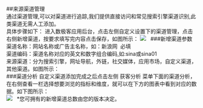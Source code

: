 ##来源渠道管理  
通过渠道管理,可以对渠道进行追踪,我们提供直接访问和常见搜索引擎渠道识别,此类渠道无需人工添加。    
具体步骤如下： 进入数极客应用后台，点击左侧自定义设置下的渠道管理，点击右侧新增渠道，按要求填写完内容点击保存，如图所示：
![](http://www.shujike.com/images/h5/qudao1.png)   
###新增渠道参数  
渠道名称：网站名称或广告主名称，如：新浪网   必填  
渠道编码：渠道名称对应的英文和数字组合编码,如:sina或sina01  
来源渠道：分为搜索引擎，网址导航，外链，社交媒体，应用市场，自定义渠道，其他渠道。如图所示：   
###渠道分析 
自定义渠道添加完成之后点击左侧 获客分析 菜单下面的渠道分析，在右侧查看一栏选择想要浏览的指标和维度，就可以在下方的图表中看到对应的数据。如下图所示：  
![](http://www.shujike.com/images/h5/qudao.png)  
*您可拥有的新增渠道总数由您的版本决定。  
